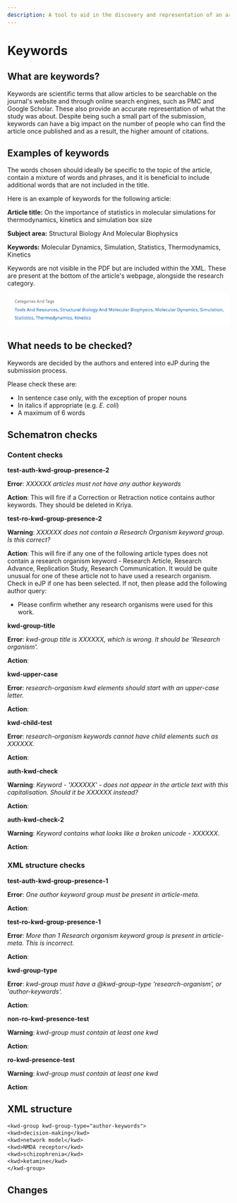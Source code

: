```yaml
---
description: A tool to aid in the discovery and representation of an article
---
```


# Keywords

## What are keywords?

Keywords are scientific terms that allow articles to be searchable on the journal's website and through online search engines, such as PMC and Google Scholar. These also provide an accurate representation of what the study was about. Despite being such a small part of the submission, keywords can have a big impact on the number of people who can find the article once published and as a result, the higher amount of citations.

## Examples of keywords

The words chosen should ideally be specific to the topic of the article, contain a mixture of words and phrases, and it is beneficial to include additional words that are not included in the title.  

Here is an example of keywords for the following article:

**Article title:** On the importance of statistics in molecular simulations for thermodynamics, kinetics and simulation box size

**Subject area:** Structural Biology And Molecular Biophysics

**Keywords:** Molecular Dynamics, Simulation, Statistics, Thermodynamics, Kinetics

Keywords are not visible in the PDF but are included within the XML. These are present at the bottom of the article's webpage, alongside the research category. 

![Keywords on the eLife website](../../.gitbook/assets/screen-shot-2020-09-10-at-15.37.09.png)

## What needs to be checked?

Keywords are decided by the authors and entered into eJP during the submission process. 

Please check these are: 

* In sentence case only, with the exception of proper nouns
* In italics if appropriate \(e.g. _E. coli_\)
* A maximum of 6 words 

## Schematron checks

### Content checks

**test-auth-kwd-group-presence-2**

**Error**: _XXXXXX articles must not have any author keywords_

**Action**: This will fire if a Correction or Retraction notice contains author keywords. They should be deleted in Kriya.

**test-ro-kwd-group-presence-2**

**Warning**: _XXXXXX does not contain a Research Organism keyword group. Is this correct?_

**Action**: This will fire if any one of the following article types does not contain a research organism keyword - Research Article, Research Advance, Replication Study, Research Communication. It would be quite unusual for one of these article not to have used a research organism. Check in eJP if one has been selected. If not, then please add the following author query:

* Please confirm whether any research organisms were used for this work.

**kwd-group-title**

**Error**: _kwd-group title is XXXXXX, which is wrong. It should be 'Research organism'._

**Action**: 

**kwd-upper-case**

**Error**: _research-organism kwd elements should start with an upper-case letter._

**Action**:

**kwd-child-test**

**Error**: _research-organism keywords cannot have child elements such as XXXXXX._

**Action**:

**auth-kwd-check**

**Warning**: _Keyword - 'XXXXXX' - does not appear in the article text with this capitalisation. Should it be XXXXXX instead?_

**Action**:

**auth-kwd-check-2**

**Warning**: _Keyword contains what looks like a broken unicode - XXXXXX._

**Action**:

### XML structure checks

**test-auth-kwd-group-presence-1**

**Error**: _One author keyword group must be present in article-meta._

**Action**:

**test-ro-kwd-group-presence-1**

**Error**: _More than 1 Research organism keyword group is present in article-meta. This is incorrect._

**Action**:

**kwd-group-type**

**Error**: _kwd-group must have a @kwd-group-type 'research-organism', or 'author-keywords'._

**Action**:

**non-ro-kwd-presence-test**

**Warning**: _kwd-group must contain at least one kwd_

**Action**:

**ro-kwd-presence-test**

**Warning**: _kwd-group must contain at least one kwd_

**Action**:

## XML structure

```markup
<kwd-group kwd-group-type="author-keywords">
<kwd>decision-making</kwd>
<kwd>network model</kwd>
<kwd>NMDA receptor</kwd>
<kwd>schizophrenia</kwd>
<kwd>ketamine</kwd>
</kwd-group>
```

## Changes



